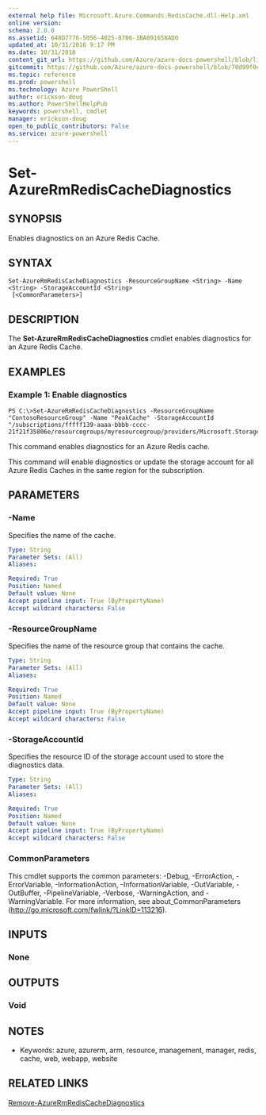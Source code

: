 ```yaml
---
external help file: Microsoft.Azure.Commands.RedisCache.dll-Help.xml
online version: 
schema: 2.0.0
ms.assetid: 648D7776-5056-4025-8706-3BA091658AD0
updated_at: 10/31/2016 9:17 PM
ms.date: 10/31/2016
content_git_url: https://github.com/Azure/azure-docs-powershell/blob/live/azureps-cmdlets-docs/ResourceManager/AzureRM.RedisCache/v1.1.10/Set-AzureRmRedisCacheDiagnostics.md
gitcommit: https://github.com/Azure/azure-docs-powershell/blob/70d99f0e924efe152eb73454f7898f92d5a5db64/azureps-cmdlets-docs/ResourceManager/AzureRM.RedisCache/v1.1.10/Set-AzureRmRedisCacheDiagnostics.md
ms.topic: reference
ms.prod: powershell
ms.technology: Azure PowerShell
author: erickson-doug
ms.author: PowerShellHelpPub
keywords: powershell, cmdlet
manager: erickson-doug
open_to_public_contributors: False
ms.service: azure-powershell
---
```


# Set-AzureRmRedisCacheDiagnostics

## SYNOPSIS
Enables diagnostics on an Azure Redis Cache.

## SYNTAX

```
Set-AzureRmRedisCacheDiagnostics -ResourceGroupName <String> -Name <String> -StorageAccountId <String>
 [<CommonParameters>]
```

## DESCRIPTION
The **Set-AzureRmRedisCacheDiagnostics** cmdlet enables diagnostics for an Azure Redis Cache.

## EXAMPLES

### Example 1: Enable diagnostics
```
PS C:\>Set-AzureRmRedisCacheDiagnostics -ResourceGroupName "ContosoResourceGroup" -Name "PeakCache" -StorageAccountId "/subscriptions/fffff139-aaaa-bbbb-cccc-21f21f35806e/resourcegroups/myresourcegroup/providers/Microsoft.Storage/storageAccounts/mystorageaccount"
```

This command enables diagnostics for an Azure Redis cache.

This command will enable diagnostics or update the storage account for all Azure Redis Caches in the same region for the subscription.

## PARAMETERS

### -Name
Specifies the name of the cache.

```yaml
Type: String
Parameter Sets: (All)
Aliases: 

Required: True
Position: Named
Default value: None
Accept pipeline input: True (ByPropertyName)
Accept wildcard characters: False
```

### -ResourceGroupName
Specifies the name of the resource group that contains the cache.

```yaml
Type: String
Parameter Sets: (All)
Aliases: 

Required: True
Position: Named
Default value: None
Accept pipeline input: True (ByPropertyName)
Accept wildcard characters: False
```

### -StorageAccountId
Specifies the resource ID of the storage account used to store the diagnostics data.

```yaml
Type: String
Parameter Sets: (All)
Aliases: 

Required: True
Position: Named
Default value: None
Accept pipeline input: True (ByPropertyName)
Accept wildcard characters: False
```

### CommonParameters
This cmdlet supports the common parameters: -Debug, -ErrorAction, -ErrorVariable, -InformationAction, -InformationVariable, -OutVariable, -OutBuffer, -PipelineVariable, -Verbose, -WarningAction, and -WarningVariable. For more information, see about_CommonParameters (http://go.microsoft.com/fwlink/?LinkID=113216).

## INPUTS

### None

## OUTPUTS

### Void

## NOTES
* Keywords: azure, azurerm, arm, resource, management, manager, redis, cache, web, webapp, website

## RELATED LINKS

[Remove-AzureRmRedisCacheDiagnostics](xref:ResourceManager/AzureRM.RedisCache/v1.1.10/Remove-AzureRmRedisCacheDiagnostics.md)


